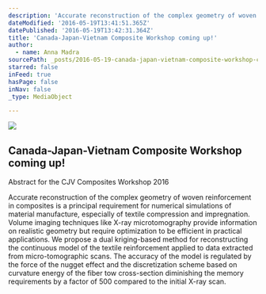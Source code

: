 ```yaml
---
description: 'Accurate reconstruction of the complex geometry of woven reinforcement in composites is a principal requirement for numerical simulations of material manufacture, especially of textile compression and impregnation. Volume imaging techniques like X-ray microtomography provide information on realistic geometry but require optimization to be efficient in practical applications. We propose a dual kriging-based method for reconstructing the continuous model of the textile reinforcement applied to data extracted from micro-tomographic scans. The accuracy of the model is regulated by the force of the nugget effect and the discretization scheme based on curvature energy of the fiber tow cross-section diminishing the memory requirements by a factor of 500 compared to the initial X-ray scan.'
dateModified: '2016-05-19T13:41:51.365Z'
datePublished: '2016-05-19T13:42:31.364Z'
title: 'Canada-Japan-Vietnam Composite Workshop coming up!'
author:
  - name: Anna Madra
sourcePath: _posts/2016-05-19-canada-japan-vietnam-composite-workshop-coming-up.md
starred: false
inFeed: true
hasPage: false
inNav: false
_type: MediaObject

---
```

<article style=""><img src="https://s3-us-west-2.amazonaws.com/the-grid-img/p/fc1724c2997eefbbd3afbd0683bb7656f12c838f.jpg" /><h1>Canada-Japan-Vietnam Composite Workshop coming up!</h1><p>Abstract for the CJV Composites Workshop 2016 </p></article>

Accurate reconstruction of the complex geometry of woven reinforcement in composites is a principal requirement for numerical simulations of material manufacture, especially of textile compression and impregnation. Volume imaging techniques like X-ray microtomography provide information on realistic geometry but require optimization to be efficient in practical applications. We propose a dual kriging-based method for reconstructing the continuous model of the textile reinforcement applied to data extracted from micro-tomographic scans. The accuracy of the model is regulated by the force of the nugget effect and the discretization scheme based on curvature energy of the fiber tow cross-section diminishing the memory requirements by a factor of 500 compared to the initial X-ray scan.